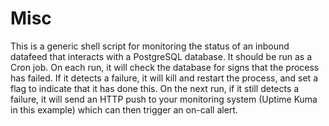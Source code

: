# Misc
This is a generic shell script for monitoring the status of an inbound datafeed that interacts with a PostgreSQL database.  It should be run as a Cron job.  On each run, it will check the database for signs that the process has failed.  If it detects a failure, it will kill and restart the process, and set a flag to indicate that it has done this.  On the next run, if it still detects a failure, it will send an HTTP push to your monitoring system (Uptime Kuma in this example) which can then trigger an on-call alert.

